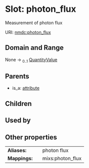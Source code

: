 
# Slot: photon_flux


Measurement of photon flux

URI: [nmdc:photon_flux](https://microbiomedata/meta/photon_flux)


## Domain and Range

None &#8594;  <sub>0..1</sub> [QuantityValue](QuantityValue.md)

## Parents

 *  is_a: [attribute](attribute.md)

## Children


## Used by


## Other properties

|  |  |  |
| --- | --- | --- |
| **Aliases:** | | photon flux |
| **Mappings:** | | mixs:photon_flux |

